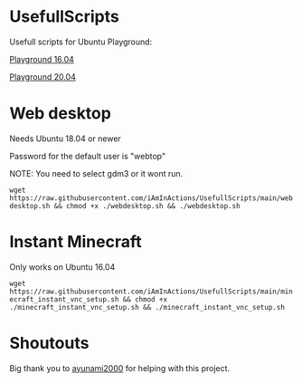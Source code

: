 # UsefullScripts

Usefull scripts for Ubuntu Playground:

[Playground 16.04](https://www.katacoda.com/courses/ubuntu/playground)

[Playground 20.04](https://www.katacoda.com/courses/ubuntu/playground2004)

# Web desktop
Needs Ubuntu 18.04 or newer

Password for the default user is "webtop"

NOTE: You need to select gdm3 or it wont run.

``
wget https://raw.githubusercontent.com/iAmInActions/UsefullScripts/main/webdesktop.sh && chmod +x ./webdesktop.sh && ./webdesktop.sh
``

# Instant Minecraft
Only works on Ubuntu 16.04

``
wget https://raw.githubusercontent.com/iAmInActions/UsefullScripts/main/minecraft_instant_vnc_setup.sh && chmod +x ./minecraft_instant_vnc_setup.sh && ./minecraft_instant_vnc_setup.sh
``

# Shoutouts
Big thank you to [ayunami2000](http://github.com/ayunami2000/) for helping with this project.
